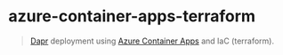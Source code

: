 # azure-container-apps-terraform

> [Dapr](https://dapr.io/) deployment
> using [Azure Container Apps](https://learn.microsoft.com/en-us/azure/container-apps/overview) and IaC (terraform).
